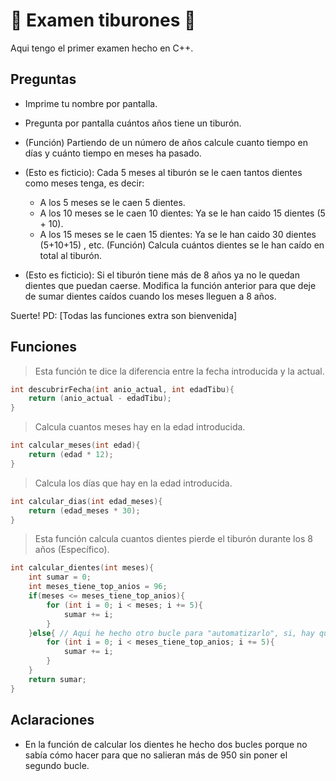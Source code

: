 # 🦈 Examen tiburones 🦈

Aqui tengo el primer examen hecho en C++.

## Preguntas

* Imprime tu nombre por pantalla.

* Pregunta por pantalla cuántos años tiene un tiburón.

* (Función) Partiendo de un número de años calcule cuanto tiempo en días y cuánto tiempo en meses ha pasado.

* (Esto es ficticio): Cada 5 meses al tiburón se le caen tantos dientes como meses tenga, es decir:
     * A los 5 meses se le caen 5 dientes.
     * A los 10 meses se le caen 10 dientes: Ya se le han caido 15 dientes (5 + 10).
     * A los 15 meses se le caen 15 dientes: Ya se le han caido 30 dientes (5+10+15) , etc.
(Función) Calcula cuántos dientes se le han caído en total al tiburón.

* (Esto es ficticio): Si el tiburón tiene más de 8 años ya no le quedan dientes que puedan caerse.
  Modifica la función anterior para que deje de sumar dientes caídos cuando los meses lleguen a 8 años.

Suerte! 
PD: [Todas las funciones extra son bienvenida]

## Funciones

> Esta función te dice la diferencia entre la fecha introducida y la actual.

```cpp
int descubrirFecha(int anio_actual, int edadTibu){
    return (anio_actual - edadTibu);
}
```

> Calcula cuantos meses hay en la edad introducida.

```cpp
int calcular_meses(int edad){
    return (edad * 12);
}
```

> Calcula los días que hay en la edad introducida.

```cpp
int calcular_dias(int edad_meses){
    return (edad_meses * 30);
}
```

> Esta función calcula cuantos dientes pierde el tiburón durante los 8 años (Específico).

```cpp
int calcular_dientes(int meses){
    int sumar = 0;
    int meses_tiene_top_anios = 96;
    if(meses <= meses_tiene_top_anios){
        for (int i = 0; i < meses; i += 5){
            sumar += i;
        }
    }else{ // Aqui he hecho otro bucle para "automatizarlo", si, hay que calcular cuantos meses tiene 8 años, pero no he visto más opciones :(
        for (int i = 0; i < meses_tiene_top_anios; i += 5){
            sumar += i;
        }
    }
    return sumar;
}
```

## Aclaraciones

* En la función de calcular los dientes he hecho dos bucles porque no sabía cómo hacer para que no salieran más de 950 sin poner el segundo bucle.
